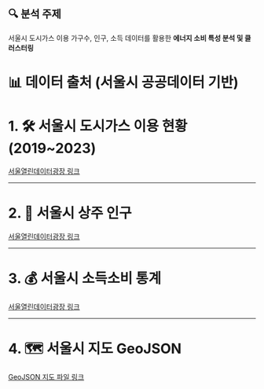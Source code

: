 ## 🔍 분석 주제
서울시 도시가스 이용 가구수, 인구, 소득 데이터를 활용한 **에너지 소비 특성 분석 및 클러스터링**

# 📊 데이터 출처 (서울시 공공데이터 기반)

# 1. 🛠 서울시 도시가스 이용 현황 (2019~2023)
[서울열린데이터광장 링크](https://data.seoul.go.kr/dataList/125/S/2/datasetView.do)

---

# 2. 👥 서울시 상주 인구
[서울열린데이터광장 링크](https://data.seoul.go.kr/dataList/OA-22182/S/1/datasetView.do)

---

# 3. 💰 서울시 소득소비 통계
[서울열린데이터광장 링크](http://data.seoul.go.kr/dataList/OA-22167/S/1/datasetView.do)

---

# 4. 🗺 서울시 지도 GeoJSON
[GeoJSON 지도 파일 링크](https://raw.githubusercontent.com/southkorea/seoul-maps/master/kostat/2013/json/seoul_municipalities_geo_simple.json)



